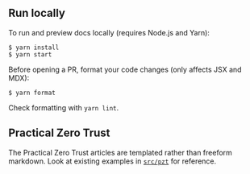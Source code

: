 ## Run locally

To run and preview docs locally (requires Node.js and Yarn):

```
$ yarn install
$ yarn start
```

Before opening a PR, format your code changes (only affects JSX and MDX):

```
$ yarn format
```

Check formatting with `yarn lint`.

## Practical Zero Trust

The Practical Zero Trust articles are templated rather than freeform markdown. Look at existing examples in [`src/pzt`](src/pzt) for reference.
